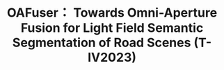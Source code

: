 <center>

# OAFuser： Towards Omni-Aperture Fusion for Light Field Semantic Segmentation of Road Scenes (T-IV2023)

</center>

